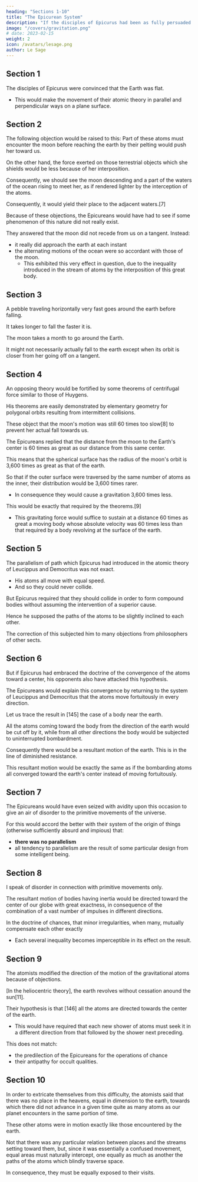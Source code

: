 ```yaml
---
heading: "Sections 1-10"
title: "The Epicurean System"
description: "If the disciples of Epicurus had been as fully persuaded of the sphericity of the earth as they were of its flatness"
image: "/covers/gravitation.png"
# date: 2023-02-15
weight: 2
icon: /avatars/lesage.png
author: Le Sage
---
```



## Section 1

The disciples of Epicurus were convinced that the Earth was flat. 
- This would make the movement of their atomic theory in parallel and perpendicular ways on a plane surface. 

<!-- had been as fully persuaded of the sphericity of the earth [4] as they were of its flatness,[5] then instead of conceiving their atoms to move in nearly parallel paths, as was suited to a directive force perpendicular to a plane surface, they would undoubtedly have attributed to them motion normal to the surface of a sphere, and consequently directed at all points toward its center.[6] An example of such a condition as I have in mind would be furnished if it hailed simultaneously in all the countries of the earth.[143] -->

## Section 2

The following objection would be raised to this: Part of these atoms must encounter the moon before reaching the earth by their pelting would push her toward us.

On the other hand, the force exerted on those terrestrial objects which she shields would be less because of her interposition.

Consequently, we should see the moon descending and a part of the waters of the ocean rising to meet her, as if rendered lighter by the interception of the atoms.

Consequently, it would yield their place to the adjacent waters.[7]

Because of these objections, the Epicureans would have had to see if some phenomenon of this nature did not really exist.

They answered that the moon did not recede from us on a tangent. Instead:
- it really did approach the earth at each instant
- the alternating motions of the ocean were so accordant with those of the moon.
  - This exhibited this very effect in question, due to the inequality introduced in the stream of atoms by the interposition of this great body.


## Section 3

A pebble traveling horizontally very fast goes around the earth before falling.

It takes longer to fall the faster it is. 

The moon takes a month to go around the Earth. 

It might not necessarily actually fall to the earth except when its orbit is closer from her going off on a tangent.


## Section 4

An opposing theory would be fortified by some theorems of centrifugal force similar to those of Huygens.

His theorems are easily demonstrated by elementary geometry for polygonal orbits resulting from intermittent collisions.

These object that the moon's motion was still 60 times too slow[8] to prevent her actual fall towards us.

 <!-- taking into consideration the very considerable force of gravitation found at the surface of the earth.  -->

The Epicureans replied that the distance from the moon to the Earth's center is 60 times as great as our distance from this same center. 

This means that the spherical surface has the radius of the moon's orbit is 3,600 times as great as that of the earth.

So that if the outer surface were traversed by the same number of atoms as the inner, their distribution would be 3,600 times rarer. 
- In consequence they would cause a gravitation 3,600 times less. 

This would be exactly that required by the theorems.[9] 
- This gravitating force would suffice to sustain at a distance 60 times as great a moving body whose absolute velocity was  60  times less than that required by a body revolving at the surface of the earth.


## Section 5

The parallelism of path which Epicurus had introduced in the atomic theory of Leucippus and Democritus was not exact.
- His atoms all move with equal speed. 
- And so they could never collide. 

But Epicurus required that they should collide in order to form compound bodies without assuming the intervention of a superior cause. 

Hence he supposed the paths of the atoms to be slightly inclined to each other.

The correction of this subjected him to many objections from philosophers of other sects.


## Section 6

But if Epicurus had embraced the doctrine of the convergence of the atoms toward a center, his opponents also have attacked this hypothesis. 

The Epicureans would explain this convergence by returning to the system of Leucippus and Democritus that the atoms move fortuitously in every direction.

Let us trace the result in [145] the case of a body near the earth. 

All the atoms coming toward the body from the direction of the earth would be cut off by it, while from all other directions the body would be subjected to uninterrupted bombardment. 

Consequently there would be a resultant motion of the earth. This is in the line of diminished resistance.

This resultant motion would be exactly the same as if the bombarding atoms all converged toward the earth's center instead of moving fortuitously.


## Section 7

The Epicureans would have even seized with avidity upon this occasion to give an air of disorder to the primitive movements of the universe. 

For this would accord the better with their system of the origin of things (otherwise sufficiently absurd and impious) that:
- **there was no parallelism**
- all tendency to parallelism are the result of some particular design from some intelligent being.


## Section 8

I speak of disorder in connection with primitive movements only. 

The resultant motion of bodies having inertia would be directed toward the center of our globe with great exactness, in consequence of the combination of a vast number of impulses in different directions. 

In the doctrine of chances, that minor irregularities, when many, mutually compensate each other exactly
- Each several inequality becomes imperceptible in its effect on the result.


## Section 9

The atomists modified the direction of the motion of the gravitational atoms because of objections.

[In the heliocentric theory], the earth revolves without cessation anound the sun[11].

Their hypothesis is that [146] all the atoms are directed towards the center of the earth.
- This would have required that each new shower of atoms must seek it in a different direction from that followed by the shower next preceding.

This does not match:
- the predilection of the Epicureans for the operations of chance
- their antipathy for occult qualities.


## Section 10

In order to extricate themselves from this difficulty, the atomists said that there was no place in the heavens, equal in dimension to the earth, towards which there did not advance in a given time quite as many atoms as our planet encounters in the same portion of time. 

These other atoms were in motion exactly like those encountered by the earth. 

Not that there was any particular relation between places and the streams setting toward them, but, since it was essentially a confused movement, equal areas must naturally intercept, one equally as much as another the paths of the atoms which blindly traverse space.

In consequence, they must be equally exposed to their visits.

